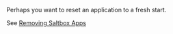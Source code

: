 Perhaps you want to reset an application to a fresh start.

See [Removing Saltbox Apps ](app-remove)